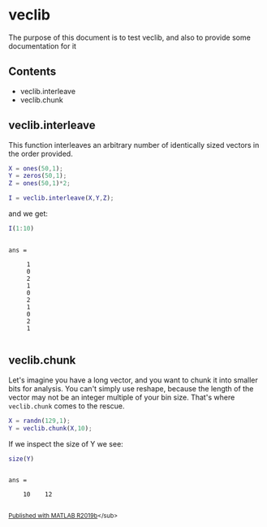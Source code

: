 
# veclib


The purpose of this document is to test veclib, and also to provide some documentation for it



## Contents

            
- veclib.interleave        
- veclib.chunk

## veclib.interleave


This function interleaves an arbitrary number of identically sized vectors in the order provided.



```matlab
X = ones(50,1);
Y = zeros(50,1);
Z = ones(50,1)*2;

I = veclib.interleave(X,Y,Z);
```


and we get:



```matlab
I(1:10)
```




```

ans =

     1
     0
     2
     1
     0
     2
     1
     0
     2
     1


```



## veclib.chunk


Let's imagine you have a long vector, and you want to chunk it into smaller bits for analysis. You can't simply use reshape, because the length of the vector may not be an integer multiple of your bin size. That's where `veclib.chunk` comes to the rescue.



```matlab
X = randn(129,1);
Y = veclib.chunk(X,10);
```


If we inspect the size of Y we see:



```matlab
size(Y)
```




```

ans =

    10    12


```



<sub>[Published with MATLAB R2019b]("http://www.mathworks.com/products/matlab/")</sub>